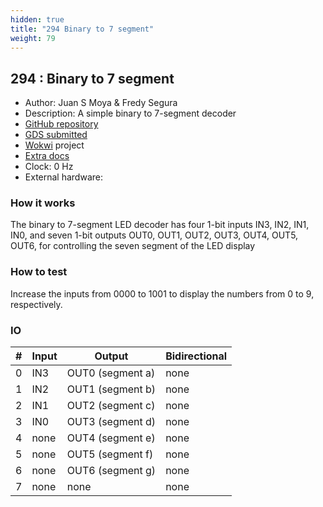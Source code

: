 ```yaml
---
hidden: true
title: "294 Binary to 7 segment"
weight: 79
---
```


## 294 : Binary to 7 segment

* Author: Juan S Moya & Fredy Segura
* Description: A simple binary to 7-segment decoder
* [GitHub repository](https://github.com/JuanSebastianMoya7/tt04-wokwi-cmua-bin_to_7seg)
* [GDS submitted](https://github.com/JuanSebastianMoya7/tt04-wokwi-cmua-bin_to_7seg/actions/runs/6117324445)
* [Wokwi](https://wokwi.com/projects/375163050120587265) project
* [Extra docs]()
* Clock: 0 Hz
* External hardware: 



### How it works

The binary to 7-segment LED decoder has four 1-bit inputs IN3, IN2, IN1, IN0, and seven 1-bit outputs OUT0, OUT1, OUT2, OUT3, OUT4, OUT5, OUT6, for controlling the seven segment of the LED display


### How to test

Increase the inputs from 0000 to 1001 to display the numbers from 0 to 9, respectively.


### IO

| # | Input        | Output       | Bidirectional      |
|---|--------------|--------------| -------------------|
| 0 | IN3  | OUT0 (segment a) | none |
| 1 | IN2  | OUT1 (segment b) | none |
| 2 | IN1  | OUT2 (segment c) | none |
| 3 | IN0  | OUT3 (segment d) | none |
| 4 | none  | OUT4 (segment e) | none |
| 5 | none  | OUT5 (segment f) | none |
| 6 | none  | OUT6 (segment g) | none |
| 7 | none  | none | none |
